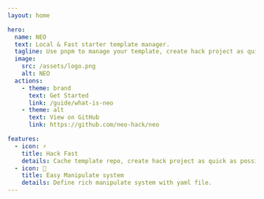 ```yaml
---
layout: home

hero:
  name: NEO
  text: Local & Fast starter template manager.
  tagline: Use pnpm to manage your template, create hack project as quick as possible.
  image:
    src: /assets/logo.png
    alt: NEO
  actions:
    - theme: brand
      text: Get Started
      link: /guide/what-is-neo
    - theme: alt
      text: View on GitHub
      link: https://github.com/neo-hack/neo

features:
  - icon: ⚡️
    title: Hack Fast
    details: Cache template repo, create hack project as quick as possible.
  - icon: 🤖
    title: Easy Manipulate system
    details: Define rich manipulate system with yaml file.
---
```

